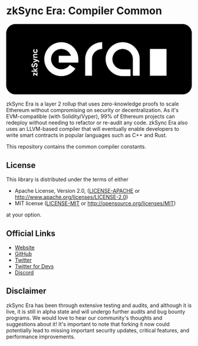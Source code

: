 # zkSync Era: Compiler Common

[![Logo](eraLogo.svg)](https://zksync.io/)

zkSync Era is a layer 2 rollup that uses zero-knowledge proofs to scale Ethereum without compromising on security
or decentralization. As it's EVM-compatible (with Solidity/Vyper), 99% of Ethereum projects can redeploy without
needing to refactor or re-audit any code. zkSync Era also uses an LLVM-based compiler that will eventually enable
developers to write smart contracts in popular languages such as C++ and Rust.

This repository contains the common compiler constants.

## License

This library is distributed under the terms of either

- Apache License, Version 2.0, ([LICENSE-APACHE](LICENSE-APACHE) or <http://www.apache.org/licenses/LICENSE-2.0>)
- MIT license ([LICENSE-MIT](LICENSE-MIT) or <http://opensource.org/licenses/MIT>)

at your option.

## Official Links

- [Website](https://zksync.io/)
- [GitHub](https://github.com/matter-labs)
- [Twitter](https://twitter.com/zksync)
- [Twitter for Devs](https://twitter.com/zkSyncDevs)
- [Discord](https://join.zksync.dev/)

## Disclaimer

zkSync Era has been through extensive testing and audits, and although it is live, it is still in alpha state and
will undergo further audits and bug bounty programs. We would love to hear our community's thoughts and suggestions
about it!
It's important to note that forking it now could potentially lead to missing important
security updates, critical features, and performance improvements.
